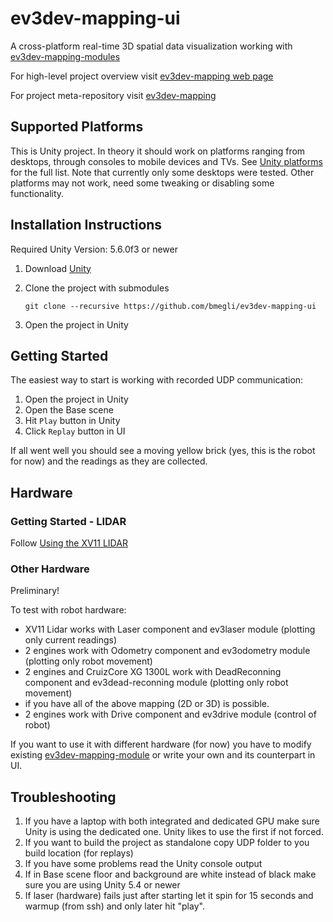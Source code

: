 # ev3dev-mapping-ui
A cross-platform real-time 3D spatial data visualization working with [ev3dev-mapping-modules](https://github.com/bmegli/ev3dev-mapping-modules)

For high-level project overview visit [ev3dev-mapping web page](http://www.ev3dev.org/projects/2016/08/07/Mapping/)

For project meta-repository visit [ev3dev-mapping](https://github.com/bmegli/ev3dev-mapping)

## Supported Platforms

This is Unity project. In theory it should work on platforms ranging from desktops, through consoles to mobile devices and TVs.
See [Unity platforms](https://unity3d.com/unity/multiplatform) for the full list. Note that currently only some desktops were tested.
Other platforms may not work, need some tweaking or disabling some functionality.

## Installation Instructions

Required Unity Version: 5.6.0f3 or newer

1. Download [Unity](https://unity3d.com/)
2. Clone the project with submodules

    `git clone --recursive https://github.com/bmegli/ev3dev-mapping-ui`
3. Open the project in Unity

## Getting Started

The easiest way to start is working with recorded UDP communication:

1. Open the project in Unity
2. Open the Base scene
3. Hit `Play` button in Unity
4. Click `Replay` button in UI

If all went well you should see a moving yellow brick (yes, this is the robot for now) and the readings as they are collected. 

## Hardware

### Getting Started - LIDAR

Follow [Using the XV11 LIDAR ](http://www.ev3dev.org/docs/tutorials/using-xv11-lidar/)

### Other Hardware

Preliminary!

To test with robot hardware:

- XV11 Lidar works with Laser component and ev3laser module (plotting only current readings)
- 2 engines work with Odometry component and ev3odometry module (plotting only robot movement)
- 2 engines and CruizCore XG 1300L work with DeadReconning component and ev3dead-reconning module (plotting only robot movement)
- if you have all of the above mapping (2D or 3D) is possible.
- 2 engines work with Drive component and ev3drive module (control of robot)

If you want to use it with different hardware (for now) you have to modify existing [ev3dev-mapping-module](https://github.com/bmegli/ev3dev-mapping-modules)
or write your own and its counterpart in UI.


## Troubleshooting

1. If you have a laptop with both integrated and dedicated GPU make sure Unity is using the dedicated one. Unity likes to use the first if not forced.
2. If you want to build the project as standalone copy UDP folder to you build location (for replays)
3. If you have some problems read the Unity console output
4. If in Base scene floor and background are white instead of black make sure you are using Unity 5.4 or newer
5. If laser (hardware) fails just after starting let it spin for 15 seconds and warmup (from ssh) and only later hit "play".
